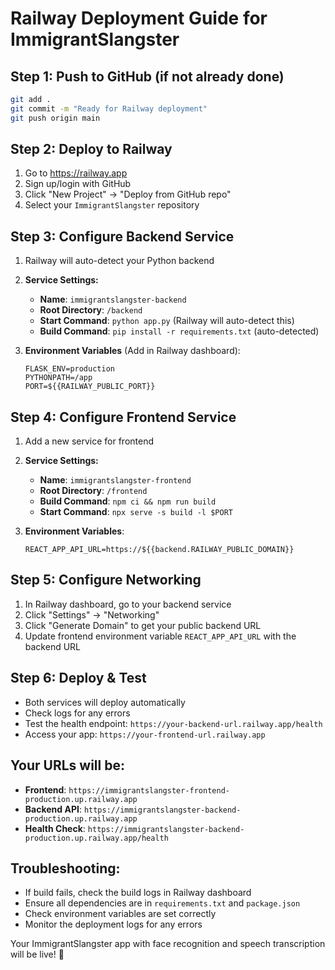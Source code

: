 # Railway Deployment Guide for ImmigrantSlangster

## Step 1: Push to GitHub (if not already done)
```bash
git add .
git commit -m "Ready for Railway deployment"
git push origin main
```

## Step 2: Deploy to Railway
1. Go to https://railway.app
2. Sign up/login with GitHub
3. Click "New Project" → "Deploy from GitHub repo"
4. Select your `ImmigrantSlangster` repository

## Step 3: Configure Backend Service
1. Railway will auto-detect your Python backend
2. **Service Settings:**
   - **Name**: `immigrantslangster-backend`
   - **Root Directory**: `/backend`
   - **Start Command**: `python app.py` (Railway will auto-detect this)
   - **Build Command**: `pip install -r requirements.txt` (auto-detected)

3. **Environment Variables** (Add in Railway dashboard):
   ```
   FLASK_ENV=production
   PYTHONPATH=/app
   PORT=${{RAILWAY_PUBLIC_PORT}}
   ```

## Step 4: Configure Frontend Service
1. Add a new service for frontend
2. **Service Settings:**
   - **Name**: `immigrantslangster-frontend`
   - **Root Directory**: `/frontend`
   - **Build Command**: `npm ci && npm run build`
   - **Start Command**: `npx serve -s build -l $PORT`

3. **Environment Variables**:
   ```
   REACT_APP_API_URL=https://${{backend.RAILWAY_PUBLIC_DOMAIN}}
   ```

## Step 5: Configure Networking
1. In Railway dashboard, go to your backend service
2. Click "Settings" → "Networking"
3. Click "Generate Domain" to get your public backend URL
4. Update frontend environment variable `REACT_APP_API_URL` with the backend URL

## Step 6: Deploy & Test
- Both services will deploy automatically
- Check logs for any errors
- Test the health endpoint: `https://your-backend-url.railway.app/health`
- Access your app: `https://your-frontend-url.railway.app`

## Your URLs will be:
- **Frontend**: `https://immigrantslangster-frontend-production.up.railway.app`
- **Backend API**: `https://immigrantslangster-backend-production.up.railway.app`
- **Health Check**: `https://immigrantslangster-backend-production.up.railway.app/health`

## Troubleshooting:
- If build fails, check the build logs in Railway dashboard
- Ensure all dependencies are in `requirements.txt` and `package.json`
- Check environment variables are set correctly
- Monitor the deployment logs for any errors

Your ImmigrantSlangster app with face recognition and speech transcription will be live! 🎉
